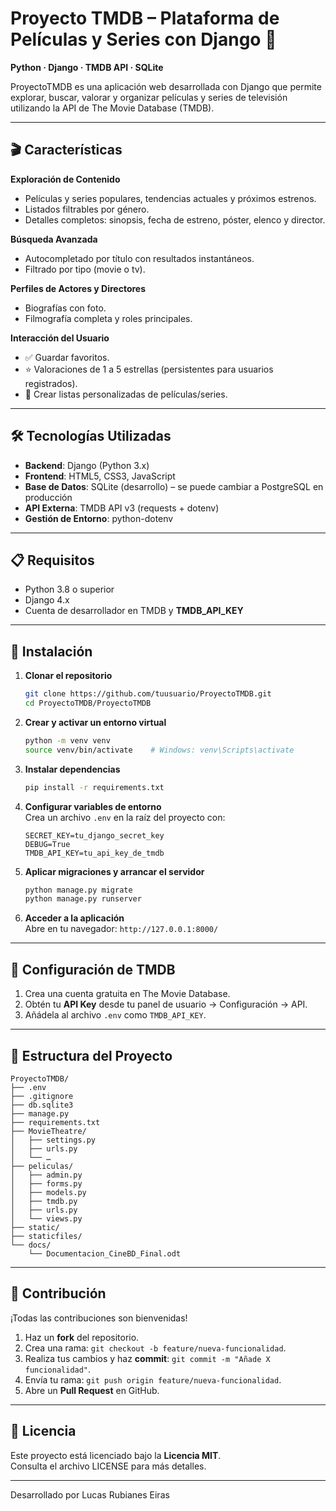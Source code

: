 # Proyecto TMDB – Plataforma de Películas y Series con Django 🎥

**Python · Django · TMDB API · SQLite**

ProyectoTMDB es una aplicación web desarrollada con Django que permite explorar, buscar, valorar y organizar películas y series de televisión utilizando la API de The Movie Database (TMDB).

---

## 🎬 Características

**Exploración de Contenido**  
- Películas y series populares, tendencias actuales y próximos estrenos.  
- Listados filtrables por género.  
- Detalles completos: sinopsis, fecha de estreno, póster, elenco y director.

**Búsqueda Avanzada**  
- Autocompletado por título con resultados instantáneos.  
- Filtrado por tipo (movie o tv).

**Perfiles de Actores y Directores**  
- Biografías con foto.  
- Filmografía completa y roles principales.

**Interacción del Usuario**  
- ✅ Guardar favoritos.  
- ⭐ Valoraciones de 1 a 5 estrellas (persistentes para usuarios registrados).  
- 📝 Crear listas personalizadas de películas/series.

---

## 🛠️ Tecnologías Utilizadas

- **Backend**: Django (Python 3.x)  
- **Frontend**: HTML5, CSS3, JavaScript  
- **Base de Datos**: SQLite (desarrollo) – se puede cambiar a PostgreSQL en producción  
- **API Externa**: TMDB API v3 (requests + dotenv)  
- **Gestión de Entorno**: python-dotenv  

---

## 📋 Requisitos

- Python 3.8 o superior  
- Django 4.x  
- Cuenta de desarrollador en TMDB y **TMDB_API_KEY**

---

## 🚀 Instalación

1. **Clonar el repositorio**  
   ```bash
   git clone https://github.com/tuusuario/ProyectoTMDB.git
   cd ProyectoTMDB/ProyectoTMDB
   ```

2. **Crear y activar un entorno virtual**  
   ```bash
   python -m venv venv
   source venv/bin/activate    # Windows: venv\Scripts\activate
   ```

3. **Instalar dependencias**  
   ```bash
   pip install -r requirements.txt
   ```

4. **Configurar variables de entorno**  
   Crea un archivo `.env` en la raíz del proyecto con:  
   ```env
   SECRET_KEY=tu_django_secret_key
   DEBUG=True
   TMDB_API_KEY=tu_api_key_de_tmdb
   ```

5. **Aplicar migraciones y arrancar el servidor**  
   ```bash
   python manage.py migrate
   python manage.py runserver
   ```

6. **Acceder a la aplicación**  
   Abre en tu navegador: `http://127.0.0.1:8000/`

---

## 🔧 Configuración de TMDB

1. Crea una cuenta gratuita en The Movie Database.  
2. Obtén tu **API Key** desde tu panel de usuario → Configuración → API.  
3. Añádela al archivo `.env` como `TMDB_API_KEY`.

---

## 📂 Estructura del Proyecto

```
ProyectoTMDB/
├── .env                      
├── .gitignore
├── db.sqlite3                
├── manage.py
├── requirements.txt
├── MovieTheatre/             
│   ├── settings.py
│   ├── urls.py
│   └── …
├── peliculas/                
│   ├── admin.py
│   ├── forms.py
│   ├── models.py             
│   ├── tmdb.py               
│   ├── urls.py
│   └── views.py
├── static/                   
├── staticfiles/              
└── docs/
    └── Documentacion_CineBD_Final.odt
```

---

## 👥 Contribución

¡Todas las contribuciones son bienvenidas!  
1. Haz un **fork** del repositorio.  
2. Crea una rama: `git checkout -b feature/nueva-funcionalidad`.  
3. Realiza tus cambios y haz **commit**: `git commit -m "Añade X funcionalidad"`.  
4. Envía tu rama: `git push origin feature/nueva-funcionalidad`.  
5. Abre un **Pull Request** en GitHub.

---

## 📝 Licencia

Este proyecto está licenciado bajo la **Licencia MIT**.  
Consulta el archivo LICENSE para más detalles.

---

Desarrollado por Lucas Rubianes Eiras
